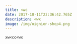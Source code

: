 ```yaml
---
title: <wc
date: 2017-10-11T22:36:42.765Z
description: <wx
image: /img/oignion-shop4.png
---
```

```
xw<cc<wx
```
